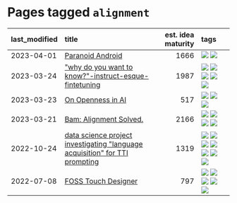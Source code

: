 # Pages tagged `alignment`

|last_modified|title|est. idea maturity|tags
|:---|:---|---:|:---|
|2023-04-01|[Paranoid Android](../paranoid-android.md)|1666|[![](https://img.shields.io/badge/tag-alignment-92ab1c)](../tags/alignment.md) [![](https://img.shields.io/badge/tag-experimental-ff6770)](../tags/experimental.md)|
|2023-03-24|["why do you want to know?"-instruct-esque-fintetuning](../whydoyouwantoknow.md)|1987|[![](https://img.shields.io/badge/tag-aiethics-d9f12f)](../tags/aiethics.md) [![](https://img.shields.io/badge/tag-alignment-92ab1c)](../tags/alignment.md) [![](https://img.shields.io/badge/tag-dialogue-fe76cf)](../tags/dialogue.md) [![](https://img.shields.io/badge/tag-models-aa21fc)](../tags/models.md) [![](https://img.shields.io/badge/tag-wip-a4124b)](../tags/wip.md)|
|2023-03-23|[On Openness in AI](../on_openness_in_ai.md)|517|[![](https://img.shields.io/badge/tag-alignment-92ab1c)](../tags/alignment.md) [![](https://img.shields.io/badge/tag-publication-997e5)](../tags/publication.md) [![](https://img.shields.io/badge/tag-publicgood-a9524c)](../tags/publicgood.md)|
|2023-03-21|[Bam: Alignment Solved.](../ezmode_alignment.md)|2166|[![](https://img.shields.io/badge/tag-alignment-92ab1c)](../tags/alignment.md) [![](https://img.shields.io/badge/tag-dataset-734214)](../tags/dataset.md) [![](https://img.shields.io/badge/tag-experimental-ff6770)](../tags/experimental.md) [![](https://img.shields.io/badge/tag-meta-c4c41f)](../tags/meta.md)|
|2022-10-24|[data science project investigating "language acquisition" for TTI prompting](../tti_language_aqcuisition.md)|1319|[![](https://img.shields.io/badge/tag-alignment-92ab1c)](../tags/alignment.md) [![](https://img.shields.io/badge/tag-dataset-734214)](../tags/dataset.md) [![](https://img.shields.io/badge/tag-experimental-ff6770)](../tags/experimental.md) [![](https://img.shields.io/badge/tag-prompting-112e27)](../tags/prompting.md) [![](https://img.shields.io/badge/tag-publication-997e5)](../tags/publication.md) [![](https://img.shields.io/badge/tag-publicgood-a9524c)](../tags/publicgood.md) [![](https://img.shields.io/badge/tag-stability-53417a)](../tags/stability.md)|
|2022-07-08|[FOSS Touch Designer](../FOSS_touch_designer.md)|797|[![](https://img.shields.io/badge/tag-alignment-92ab1c)](../tags/alignment.md) [![](https://img.shields.io/badge/tag-animation-12f6d5)](../tags/animation.md) [![](https://img.shields.io/badge/tag-publicgood-a9524c)](../tags/publicgood.md) [![](https://img.shields.io/badge/tag-tooling-da6994)](../tags/tooling.md) [![](https://img.shields.io/badge/tag-wip-a4124b)](../tags/wip.md)|